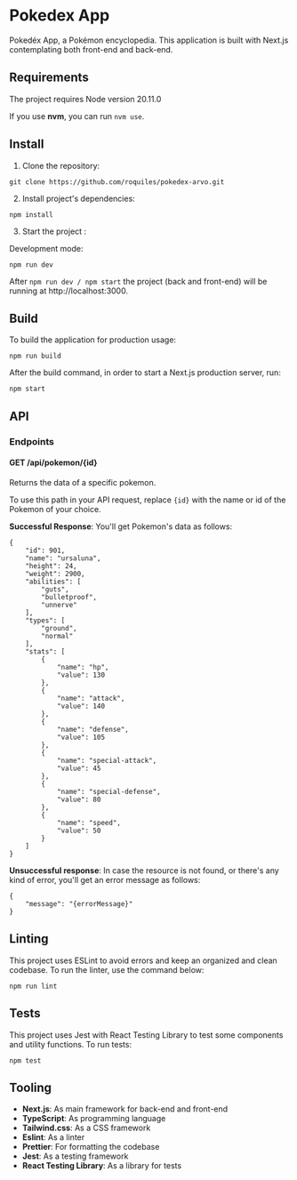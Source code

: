 # Pokedex App

Pokedéx App, a Pokémon encyclopedia.
This application is built with Next.js contemplating both front-end and back-end.

## Requirements

The project requires Node version 20.11.0

If you use **nvm**, you can run `nvm use`.

## Install

1. Clone the repository:

```
git clone https://github.com/roquiles/pokedex-arvo.git
```

2. Install project's dependencies:

```
npm install
```

3. Start the project :

Development mode:

```
npm run dev
```

After `npm run dev / npm start` the project (back and front-end) will be running at http://localhost:3000.

## Build

To build the application for production usage:

```
npm run build
```

After the build command, in order to start a Next.js production server, run:

```
npm start
```

## API

### Endpoints

#### GET /api/pokemon/{id}

Returns the data of a specific pokemon.

To use this path in your API request, replace `{id}` with the name or id of the Pokemon of your choice.

**Successful Response**: You'll get Pokemon's data as follows:

```
{
    "id": 901,
    "name": "ursaluna",
    "height": 24,
    "weight": 2900,
    "abilities": [
        "guts",
        "bulletproof",
        "unnerve"
    ],
    "types": [
        "ground",
        "normal"
    ],
    "stats": [
        {
            "name": "hp",
            "value": 130
        },
        {
            "name": "attack",
            "value": 140
        },
        {
            "name": "defense",
            "value": 105
        },
        {
            "name": "special-attack",
            "value": 45
        },
        {
            "name": "special-defense",
            "value": 80
        },
        {
            "name": "speed",
            "value": 50
        }
    ]
}
```

**Unsuccessful response**: In case the resource is not found, or there's any kind of error, you'll get an error message as follows:

```
{
    "message": "{errorMessage}"
}
```

## Linting

This project uses ESLint to avoid errors and keep an organized and clean codebase. To run the linter, use the command below:

```
npm run lint
```

## Tests

This project uses Jest with React Testing Library to test some components and utility functions. To run tests:

```
npm test
```

## Tooling

- **Next.js**: As main framework for back-end and front-end
- **TypeScript**: As programming language
- **Tailwind.css**: As a CSS framework
- **Eslint**: As a linter
- **Prettier**: For formatting the codebase
- **Jest**: As a testing framework
- **React Testing Library**: As a library for tests
